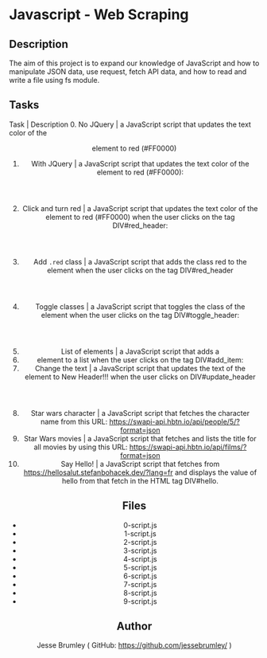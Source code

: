 # Javascript - Web Scraping


## Description
The aim of this project is to expand our knowledge of JavaScript and how to manipulate JSON data, use request, fetch API data, and how to read and write a file using fs module.


## Tasks
Task                   | Description
0. No JQuery           | a JavaScript script that updates the text color of the <header> element to red (#FF0000)
1. With JQuery         | a JavaScript script that updates the text color of the <header> element to red (#FF0000):
2. Click and turn red  | a JavaScript script that updates the text color of the <header> element to red (#FF0000) when the user clicks on the tag DIV#red_header:
3. Add `.red` class    | a JavaScript script that adds the class red to the <header> element when the user clicks on the tag DIV#red_header
4. Toggle classes      | a JavaScript script that toggles the class of the <header> element when the user clicks on the tag DIV#toggle_header:
5. List of elements    | a JavaScript script that adds a <li> element to a list when the user clicks on the tag DIV#add_item:
6. Change the text     | a JavaScript script that updates the text of the <header> element to New Header!!! when the user clicks on DIV#update_header
7. Star wars character | a JavaScript script that fetches the character name from this URL: https://swapi-api.hbtn.io/api/people/5/?format=json
8. Star Wars movies    | a JavaScript script that fetches and lists the title for all movies by using this URL: https://swapi-api.hbtn.io/api/films/?format=json
9. Say Hello!          | a JavaScript script that fetches from https://hellosalut.stefanbohacek.dev/?lang=fr and displays the value of hello from that fetch in the HTML tag DIV#hello.


## Files
* 0-script.js
* 1-script.js
* 2-script.js
* 3-script.js
* 4-script.js
* 5-script.js
* 6-script.js
* 7-script.js
* 8-script.js
* 9-script.js


## Author
Jesse Brumley ( GitHub: https://github.com/jessebrumley/ )
